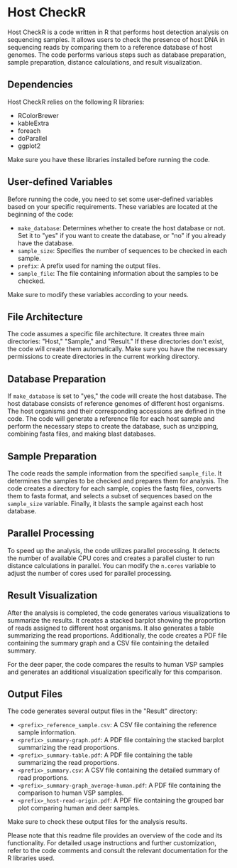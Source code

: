 # Host CheckR

Host CheckR is a code written in R that performs host detection analysis on sequencing samples. It allows users to check the presence of host DNA in sequencing reads by comparing them to a reference database of host genomes. The code performs various steps such as database preparation, sample preparation, distance calculations, and result visualization.

## Dependencies

Host CheckR relies on the following R libraries:

- RColorBrewer
- kableExtra
- foreach
- doParallel
- ggplot2

Make sure you have these libraries installed before running the code.

## User-defined Variables

Before running the code, you need to set some user-defined variables based on your specific requirements. These variables are located at the beginning of the code:

- `make_database`: Determines whether to create the host database or not. Set it to "yes" if you want to create the database, or "no" if you already have the database.
- `sample_size`: Specifies the number of sequences to be checked in each sample.
- `prefix`: A prefix used for naming the output files.
- `sample_file`: The file containing information about the samples to be checked.

Make sure to modify these variables according to your needs.

## File Architecture

The code assumes a specific file architecture. It creates three main directories: "Host," "Sample," and "Result." If these directories don't exist, the code will create them automatically. Make sure you have the necessary permissions to create directories in the current working directory.

## Database Preparation

If `make_database` is set to "yes," the code will create the host database. The host database consists of reference genomes of different host organisms. The host organisms and their corresponding accessions are defined in the code. The code will generate a reference file for each host sample and perform the necessary steps to create the database, such as unzipping, combining fasta files, and making blast databases.

## Sample Preparation

The code reads the sample information from the specified `sample_file`. It determines the samples to be checked and prepares them for analysis. The code creates a directory for each sample, copies the fastq files, converts them to fasta format, and selects a subset of sequences based on the `sample_size` variable. Finally, it blasts the sample against each host database.

## Parallel Processing

To speed up the analysis, the code utilizes parallel processing. It detects the number of available CPU cores and creates a parallel cluster to run distance calculations in parallel. You can modify the `n.cores` variable to adjust the number of cores used for parallel processing.

## Result Visualization

After the analysis is completed, the code generates various visualizations to summarize the results. It creates a stacked barplot showing the proportion of reads assigned to different host organisms. It also generates a table summarizing the read proportions. Additionally, the code creates a PDF file containing the summary graph and a CSV file containing the detailed summary.

For the deer paper, the code compares the results to human VSP samples and generates an additional visualization specifically for this comparison.

## Output Files

The code generates several output files in the "Result" directory:

- `<prefix>_reference_sample.csv`: A CSV file containing the reference sample information.
- `<prefix>_summary-graph.pdf`: A PDF file containing the stacked barplot summarizing the read proportions.
- `<prefix>_summary-table.pdf`: A PDF file containing the table summarizing the read proportions.
- `<prefix>_summary.csv`: A CSV file containing the detailed summary of read proportions.
- `<prefix>_summary-graph_average-human.pdf`: A PDF file containing the comparison to human VSP samples.
- `<prefix>_host-read-origin.pdf`: A PDF file containing the grouped bar plot comparing human and deer samples.

Make sure to check these output files for the analysis results.

Please note that this readme file provides an overview of the code and its functionality. For detailed usage instructions and further customization, refer to the code comments and consult the relevant documentation for the R libraries used.
